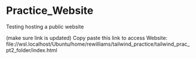 # Practice_Website
Testing hosting a public website

(make sure link is updated)
Copy paste this link to access Website: file://wsl.localhost/Ubuntu/home/rewilliams/tailwind_practice/tailwind_prac_pt2_folder/index.html
